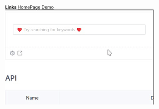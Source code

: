 **Links**
[HomePage](https://github.com/xunziheng/antd-debounce-select)
[Demo](https://xunziheng.github.io/antd-debounce-select)
<br />
<img src="https://raw.githubusercontent.com/xunziheng/antd-debounce-select/main/src/DebounceSelect/demos/demo.gif" alt="Demo">